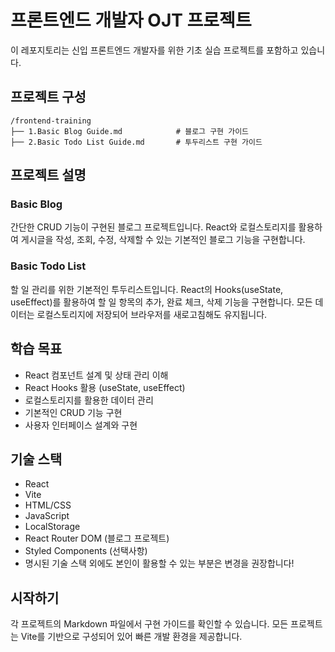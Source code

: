 # 프론트엔드 개발자 OJT 프로젝트

이 레포지토리는 신입 프론트엔드 개발자를 위한 기초 실습 프로젝트를 포함하고 있습니다.

## 프로젝트 구성

```
/frontend-training
├── 1.Basic Blog Guide.md            # 블로그 구현 가이드
├── 2.Basic Todo List Guide.md       # 투두리스트 구현 가이드
```

## 프로젝트 설명

### Basic Blog

간단한 CRUD 기능이 구현된 블로그 프로젝트입니다. React와 로컬스토리지를 활용하여 게시글을 작성, 조회, 수정, 삭제할 수 있는 기본적인 블로그 기능을 구현합니다.

### Basic Todo List

할 일 관리를 위한 기본적인 투두리스트입니다. React의 Hooks(useState, useEffect)를 활용하여 할 일 항목의 추가, 완료 체크, 삭제 기능을 구현합니다. 모든 데이터는 로컬스토리지에 저장되어 브라우저를 새로고침해도 유지됩니다.

## 학습 목표

- React 컴포넌트 설계 및 상태 관리 이해
- React Hooks 활용 (useState, useEffect)
- 로컬스토리지를 활용한 데이터 관리
- 기본적인 CRUD 기능 구현
- 사용자 인터페이스 설계와 구현

## 기술 스택

- React
- Vite
- HTML/CSS
- JavaScript
- LocalStorage
- React Router DOM (블로그 프로젝트)
- Styled Components (선택사항)
- 명시된 기술 스택 외에도 본인이 활용할 수 있는 부분은 변경을 권장합니다!

## 시작하기

각 프로젝트의 Markdown 파일에서 구현 가이드를 확인할 수 있습니다. 모든 프로젝트는 Vite를 기반으로 구성되어 있어 빠른 개발 환경을 제공합니다.
